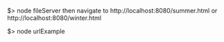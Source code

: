 

$> node fileServer
then navigate to http://localhost:8080/summer.html or http://localhost:8080/winter.html

$>  node urlExample

